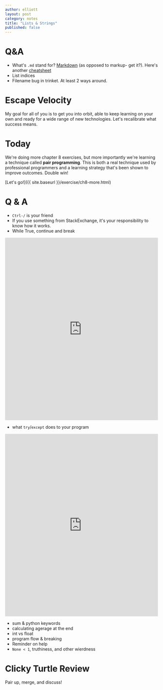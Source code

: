 ```yaml
---
author: elliott
layout: post
category: notes
title: "Lists & Strings"
published: false
---
```


# Q&A

* What's `.md` stand for?  [Markdown](https://guides.github.com/features/mastering-markdown/) (as opposed to markup- get it?).  Here's another [cheatsheet](http://assemble.io/docs/Cheatsheet-Markdown.html)
* List indices
* Filename bug in trinket.  At least 2 ways around.

# Escape Velocity

My goal for all of you is to get you into orbit, able to keep learning on your own and
ready for a wide range of new technologies.  Let's recalibrate what success means.

# Today

We're doing more chapter 8 exercises, but more importantly we're learning
a technique called **pair programming**.  This is both a real technique used
by professional programmers and a learning strategy that's been shown to
improve outcomes.  Double win!

[Let's go!]({{ site.baseurl }}/exercise/ch8-more.html)

# Q & A

* `Ctrl-/` is your friend
* If you use something from StackExchange, it's your responsibility to know how it works.
* While True, continue and break

<iframe src="https://trinket.io/embed/python/44b5d714de" width="100%" height="600" frameborder="0" marginwidth="0" marginheight="0" allowfullscreen></iframe>

* what `try`/`except` does to your program

<iframe src="https://trinket.io/embed/python/4b205b50d7" width="100%" height="600" frameborder="0" marginwidth="0" marginheight="0" allowfullscreen></iframe>

* sum & python keywords
* calculating agerage at the end
* int vs float
* program flow & breaking
* Reminder on help
* `None < 1`, truthiness, and other wierdness

# Clicky Turtle Review

Pair up, merge, and discuss!
